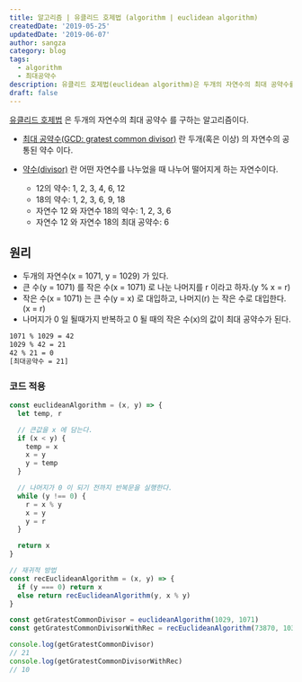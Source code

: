 ```yaml
---
title: 알고리즘 | 유클리드 호제법 (algorithm | euclidean algorithm)
createdDate: '2019-05-25'
updatedDate: '2019-06-07'
author: sangza
category: blog
tags:
  - algorithm
  - 최대공약수
description: 유클리드 호제법(euclidean algorithm)은 두개의 자연수의 최대 공약수를 구하는 알고리즘이다.
draft: false
---
```


[유클리드 호제법](https://ko.wikipedia.org/wiki/유클리드_호제법) 은 두개의 자연수의
최대 공약수 를 구하는 알고리즘이다.

- [최대 공약수(GCD: gratest common divisor)](https://ko.wikipedia.org/wiki/최대공약수) 란 두개(혹은 이상) 의 자연수의
  공통된 약수 이다.
- [약수(divisor)](https://ko.wikipedia.org/wiki/약수) 란 어떤 자연수를 나누었을 때
  나누어 떨어지게 하는 자연수이다.

  - 12의 약수: 1, 2, 3, 4, 6, 12
  - 18의 약수: 1, 2, 3, 6, 9, 18
  - 자연수 12 와 자연수 18의 약수: 1, 2, 3, 6
  - 자연수 12 와 자연수 18의 최대 공약수: 6

## 원리

- 두개의 자연수(x = 1071, y = 1029) 가 있다.
- 큰 수(y = 1071) 를 작은 수(x = 1071) 로 나눈 나머지를 r 이라고 하자.(y % x = r)
- 작은 수(x = 1071) 는 큰 수(y = x) 로 대입하고, 나머지(r) 는 작은 수로 대입한다.(x = r)
- 나머지가 0 일 될때가지 반복하고 0 될 때의 작은 수(x)의 값이 최대 공약수가 된다.

```bash
1071 % 1029 = 42
1029 % 42 = 21
42 % 21 = 0
[최대공약수 = 21]
```

### 코드 적용

```javascript
const euclideanAlgorithm = (x, y) => {
  let temp, r

  // 큰값을 x 에 담는다.
  if (x < y) {
    temp = x
    x = y
    y = temp
  }

  // 나머지가 0 이 되기 전까지 반복문을 실행한다.
  while (y !== 0) {
    r = x % y
    x = y
    y = r
  }

  return x
}

// 재귀적 방법
const recEuclideanAlgorithm = (x, y) => {
  if (y === 0) return x
  else return recEuclideanAlgorithm(y, x % y)
}

const getGratestCommonDivisor = euclideanAlgorithm(1029, 1071)
const getGratestCommonDivisorWithRec = recEuclideanAlgorithm(73870, 10383800)

console.log(getGratestCommonDivisor)
// 21
console.log(getGratestCommonDivisorWithRec)
// 10
```

